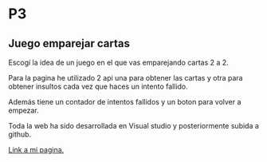# P3
## Juego emparejar cartas
Escogí la idea de un juego en el que vas emparejando cartas 2 a 2.

Para la pagina he utilizado 2 api una para obtener las cartas y otra para obtener insultos cada vez que haces un intento fallido.

Además tiene un contador de intentos fallidos y un boton para volver a empezar.

Toda la web ha sido desarrollada en Visual studio y posteriormente subida a github.

[Link a mi pagina.](https://miguelnrs.github.io/P3/)
